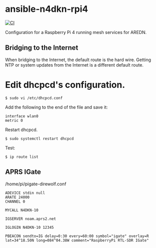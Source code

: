 # ansible-n4dkn-rpi4

[![CI](https://github.com/deekayen/ansible-n4dkn-rpi4/actions/workflows/ci.yml/badge.svg)](https://github.com/deekayen/ansible-n4dkn-rpi4/actions/workflows/ci.yml)

Configuration for a Raspberry Pi 4 running mesh services for AREDN.

## Bridging to the Internet

When bridging to the Internet, the default route is the hard wire. Getting NTP or system updates from the Internet is a different default route.

# Edit dhcpcd's configuration.

```
$ sudo vi /etc/dhcpcd.conf
```

Add the following to the end of the file and save it:

```
interface wlan0
metric 0
```

Restart dhcpcd.

```
$ sudo systemctl restart dhcpcd
```

Test:

```
$ ip route list
```

## APRS IGate

/home/pi/pigate-direwolf.conf

```
ADEVICE stdin null
ARATE 24000
CHANNEL 0

MYCALL N4DKN-10

IGSERVER noam.aprs2.net

IGLOGIN N4DKN-10 12345

PBEACON sendto=IG delay=0:30 every=60:00 symbol="igate" overlay=R lat=34^18.50N long=084^04.38W comment="RaspberryPi RTL-SDR IGate"
```

